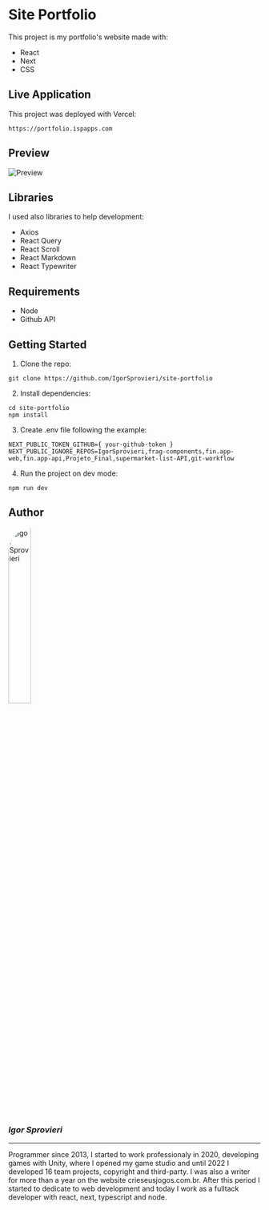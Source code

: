 # Site Portfolio

This project is my portfolio's website made with:

- React
- Next
- CSS

## Live Application

This project was deployed with Vercel:

```
https://portfolio.ispapps.com
```

## Preview

![Preview](./public/preview-repo.png)

## Libraries

I used also libraries to help development:

- Axios
- React Query
- React Scroll
- React Markdown
- React Typewriter

## Requirements

- Node
- Github API

## Getting Started

1. Clone the repo:

```
git clone https://github.com/IgorSprovieri/site-portfolio
```

2. Install dependencies:

```
cd site-portfolio
npm install
```

3. Create .env file following the example:

```
NEXT_PUBLIC_TOKEN_GITHUB={ your-github-token }
NEXT_PUBLIC_IGNORE_REPOS=IgorSprovieri,frag-components,fin.app-web,fin.app-api,Projeto_Final,supermarket-list-API,git-workflow
```

4. Run the project on dev mode:

```
npm run dev
```

## Author

<img src="https://media.licdn.com/dms/image/D4D03AQFdLhogHwQVog/profile-displayphoto-shrink_800_800/0/1672976913935?e=1695859200&v=beta&t=SR6o-9db7Oi-uRMAXwFS_mW4ZZXeAI1YQ7MfVwYVnDI" alt="Igor Sprovieri" style="width: 30%; border-radius: 50px;"/>

### _Igor Sprovieri_

---

Programmer since 2013, I started to work professionaly in 2020, developing games with Unity, where I opened my game studio and until 2022 I developed 16 team projects, copyright and third-party. I was also a writer for more than a year on the website crieseusjogos.com.br. After this period I started to dedicate to web development and today I work as a fulltack developer with react, next, typescript and node.
